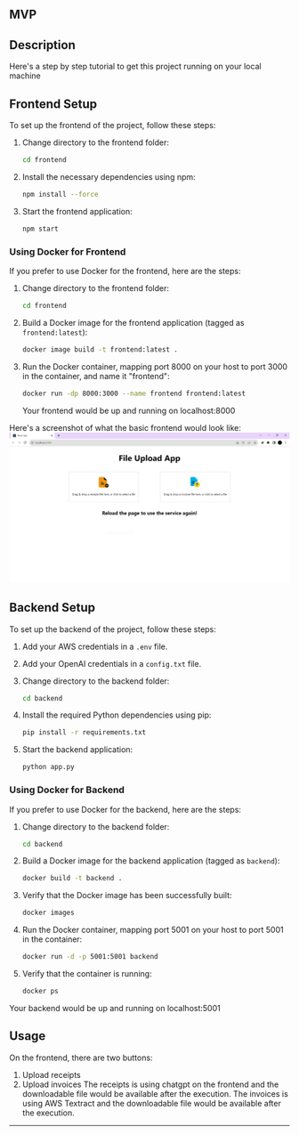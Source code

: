 ## MVP

## Description

Here's a step by step tutorial to get this project running on your local machine

## Frontend Setup

To set up the frontend of the project, follow these steps:

1. Change directory to the frontend folder:
   ```bash
   cd frontend
   ```

2. Install the necessary dependencies using npm:
   ```bash
   npm install --force
   ```

3. Start the frontend application:
   ```bash
   npm start
   ```

### Using Docker for Frontend

If you prefer to use Docker for the frontend, here are the steps:

1. Change directory to the frontend folder:
   ```bash
   cd frontend
   ```

2. Build a Docker image for the frontend application (tagged as `frontend:latest`):
   ```bash
   docker image build -t frontend:latest .
   ```

3. Run the Docker container, mapping port 8000 on your host to port 3000 in the container, and name it "frontend":
   ```bash
   docker run -dp 8000:3000 --name frontend frontend:latest
   ```
   
   Your frontend would be up and running on localhost:8000

Here's a screenshot of what the basic frontend would look like:
![Frontend](demo/ss1.PNG)

## Backend Setup

To set up the backend of the project, follow these steps:

1. Add your AWS credentials in a `.env` file.

2. Add your OpenAI credentials in a `config.txt` file.

3. Change directory to the backend folder:
   ```bash
   cd backend
   ```

4. Install the required Python dependencies using pip:
   ```bash
   pip install -r requirements.txt
   ```

5. Start the backend application:
   ```bash
   python app.py
   ```

### Using Docker for Backend

If you prefer to use Docker for the backend, here are the steps:

1. Change directory to the backend folder:
   ```bash
   cd backend
   ```

2. Build a Docker image for the backend application (tagged as `backend`):
   ```bash
   docker build -t backend .
   ```

3. Verify that the Docker image has been successfully built:
   ```bash
   docker images
   ```

4. Run the Docker container, mapping port 5001 on your host to port 5001 in the container:
   ```bash
   docker run -d -p 5001:5001 backend
   ```

5. Verify that the container is running:
   ```bash
   docker ps
   ```
 Your backend would be up and running on localhost:5001
## Usage

On the frontend, there are two buttons:
1. Upload receipts
2. Upload invoices
The receipts is using chatgpt on the frontend and the downloadable file would be available after the execution.
The invoices is using AWS Textract and the downloadable file would be available after the execution. 


---
